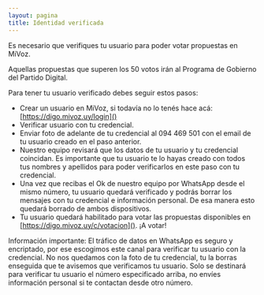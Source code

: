 ```yaml
---
layout: pagina
title: Identidad verificada
---
```


Es necesario que verifiques tu usuario para poder votar propuestas en MiVoz.

Aquellas propuestas que superen los 50 votos irán al Programa de Gobierno del Partido Digital.

Para tener tu usuario verificado debes seguir estos pasos:
 - Crear un usuario en MiVoz, si todavía no lo tenés hace acá: [https://digo.mivoz.uy/login]()
 - Verificar usuario con tu credencial.
 - Enviar foto de adelante de tu credencial al 094 469 501 con el email de tu usuario creado en el paso anterior.
 - Nuestro equipo revisará que los datos de tu usuario y tu credencial coincidan. Es importante que tu usuario te lo hayas creado con todos tus nombres y apellidos para poder verificarlos en este paso con tu credencial.
 - Una vez que recibas el Ok de nuestro equipo por WhatsApp desde el mismo número, tu usuario quedará verificado y podrás borrar los mensajes con tu credencial e información personal. De esa manera esto quedará borrado de ambos dispositivos.
 - Tu usuario quedará habilitado para votar las propuestas disponibles en [https://digo.mivoz.uy/c/votacion](). ¡A votar!

Información importante:
El tráfico de datos en WhatsApp es seguro y encriptado, por ese escogimos este canal para verificar tu usuario con la credencial. No nos quedamos con la foto de tu credencial, tu la borras enseguida que te avisemos que verificamos tu usuario. Solo se destinará para verificar tu usuario el número especificado arriba, no envíes información personal si te contactan desde otro número.
